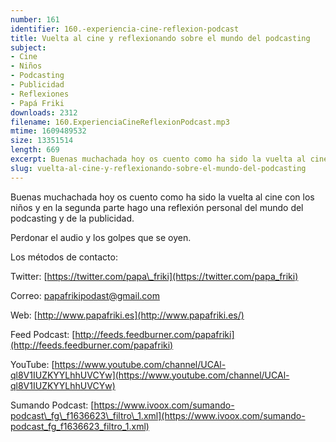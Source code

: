 ```yaml
---
number: 161
identifier: 160.-experiencia-cine-reflexion-podcast
title: Vuelta al cine y reflexionando sobre el mundo del podcasting
subject:
- Cine
- Niños
- Podcasting
- Publicidad
- Reflexiones
- Papá Friki
downloads: 2312
filename: 160.ExperienciaCineReflexionPodcast.mp3
mtime: 1609489532
size: 13351514
length: 669
excerpt: Buenas muchachada hoy os cuento como ha sido la vuelta al cine con los niños y en la segunda parte hago una reflexión personal del mundo del podcasting y de la publicidad
slug: vuelta-al-cine-y-reflexionando-sobre-el-mundo-del-podcasting
---
```

Buenas muchachada hoy os cuento como ha sido la vuelta al cine con los niños y en la segunda parte hago una reflexión personal del mundo del podcasting y de la publicidad.

Perdonar el audio y los golpes que se oyen.

Los métodos de contacto:

Twitter: [https://twitter.com/papa\_friki](https://twitter.com/papa_friki)

Correo: [papafrikipodast@gmail.com](https://archive.org/details/papafrikipodast@gmail.com)

Web: [http://www.papafriki.es](http://www.papafriki.es/)

Feed Podcast: [http://feeds.feedburner.com/papafriki](http://feeds.feedburner.com/papafriki)

YouTube: [https://www.youtube.com/channel/UCAl-ql8V1IUZKYYLhhUVCYw](https://www.youtube.com/channel/UCAl-ql8V1IUZKYYLhhUVCYw)

Sumando Podcast: [https://www.ivoox.com/sumando-podcast\_fg\_f1636623\_filtro\_1.xml](https://www.ivoox.com/sumando-podcast_fg_f1636623_filtro_1.xml)